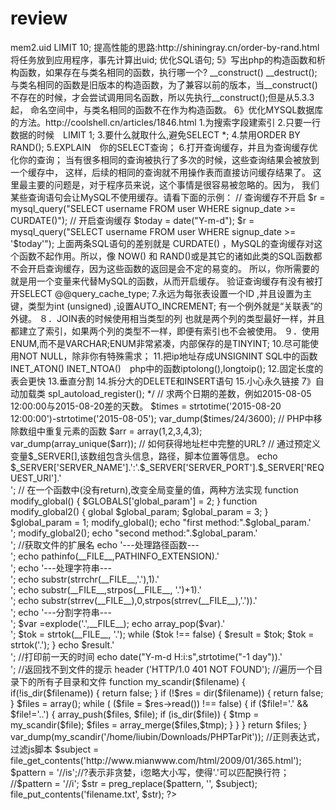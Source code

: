 # review
<!DOCTYPE html>
<html>
<head>
	<meta charset='utf-8'>
	<title></title>
</head>
<body>

<?php
/* 
１》浏览器禁用了cookie，session还能用吗?		
	一般认为cookie和session是两个独立的东西，session保存在服务端，cookie保存在客户端； 
	默认session id是通过cookie保存的，所以禁用cookie的话session也会收到影响，但是
	php中可以通过设置(session.use_trans_sid,session.use_only_cookies)，
	使session id也可以通过http1.1协议的Query_String也就是url中?后面的参数传递。
2》HTTP协议中post和get有何区别?
	一般get用于发送获取信息的请求；post用于发送修改信息的请求；
	get请求的数据是放在HTTP包头中的，也就是url之后；post放在HTTP正文中；
	因为get请求是放在url中的，url长度受到不同环境的限制，所以发送数据量较小；
	post的安全性比get高，因为get是明文传输，而且容易遭受cross site request forgery攻击；
3》require和include有何区别？
	如果没找到文件,include发出警告继续运行，require发出致命错误,程序停止运行。
4》从数据表中随机取10条数据。
	1.通过数学函数RAND(),其实这个语句有很大的性能问题,对于大表的效率是非常低下的。；
	SELECT * FROM user ORDER BY RAND() LIMIT 10;
	2.这样查询可以提高性能,因为MAX()MIN()函数几乎不耗时。
	SELECT mem.uid FROM gisuc_members as mem  JOIN ( SELECT ROUND((RAND()* (MAX(uid)-MIN(uid)))) AS uid  FROM gisuc_members ) as mem2 WHERE mem.uid >mem2.uid LIMIT 10;
	提高性能的思路:http://shiningray.cn/order-by-rand.html
		将任务放到应用程序，事先计算出uid;
		优化SQL语句; 
5》写出php的构造函数和析构函数，如果存在与类名相同的函数，执行哪一个?
	__construct()
	__destruct();
	与类名相同的函数是旧版本的构造函数，为了兼容以前的版本，当__construct()
	不存在的时候，才会尝试调用同名函数，所以先执行__construct();但是从5.3.3	起，
	命名空间中，与类名相同的函数不在作为构造函数。
6》优化MYSQL数据库的方法。http://coolshell.cn/articles/1846.html
	1.为搜索字段建索引
	2.只要一行数据的时候　LIMIT 1;
	3.要什么就取什么,避免SELECT *;
	4.禁用ORDER BY RAND();
	5.EXPLAIN　你的SELECT查询；
	6.打开查询缓存，并且为查询缓存优化你的查询；
		当有很多相同的查询被执行了多次的时候，这些查询结果会被放到一个缓存中，
		这样，后续的相同的查询就不用操作表而直接访问缓存结果了。
		这里最主要的问题是，对于程序员来说，这个事情是很容易被忽略的。因为，
		我们某些查询语句会让MySQL不使用缓存。请看下面的示例：
		// 查询缓存不开启
		$r = mysql_query("SELECT username FROM user WHERE signup_date >= CURDATE()");
		// 开启查询缓存
		$today = date("Y-m-d");
		$r = mysql_query("SELECT username FROM user WHERE signup_date >= '$today'");
		上面两条SQL语句的差别就是 CURDATE() ，MySQL的查询缓存对这个函数不起作用。所以，像 NOW() 
		和 RAND()或是其它的诸如此类的SQL函数都不会开启查询缓存，因为这些函数的返回是会不定的易变的。 
		所以，你所需要的就是用一个变量来代替MySQL的函数，从而开启缓存。
		验证查询缓存有没有被打开SELECT @@query_cache_type;
	 7.永远为每张表设置一个ID ,并且设置为主键，类型为int (unsigned) ,设置AUTO_INCREMENT;
		有一个例外就是“关联表”的外键。
	 ８．JOIN表的时候使用相当类型的列
		 也就是两个列的类型最好一样，并且都建立了索引，如果两个列的类型不一样，即便有索引也不会被使用。
	 ９．使用ENUM,而不是VARCHAR;ENUM非常紧凑，内部保存的是TINYINT;
	 10.尽可能使用NOT NULL，除非你有特殊需求；
	 11.把ip地址存成UNSIGNINT  
	    SQL中的函数INET_ATON() INET_NTOA()　php中的函数iptolong(),longtoip();
	 12.固定长度的表会更快
	 13.垂直分割
	 14.拆分大的DELETE和INSERT语句
	 15.小心永久链接
7》自动加载类 spl_autoload_register();
*/
 
// 求两个日期的差数，例如2015-08-05 12:00:00与2015-08-20差的天数。
	$times = strtotime('2015-08-20 12:00:00')-strtotime('2015-08-05');
	var_dump($times/24/3600);
// PHP中移除数组中重复元素的函数
	$arr = array(1,2,3,4,3);
	var_dump(array_unique($arr));
// 如何获得地址栏中完整的URL?
// 通过预定义变量$_SERVER[],该数组包含头信息，路径，脚本位置等信息。
	echo $_SERVER['SERVER_NAME'].':'.$_SERVER['SERVER_PORT'].$_SERVER['REQUEST_URI'].'<br/>';
// 在一个函数中(没有return),改变全局变量的值，两种方法实现
	function modify_global()
	{
		$GLOBALS['global_param'] = 2;
	}
	function modify_global2()
	{
		global $global_param;
		$global_param = 3;
	}
	$global_param = 1;
	modify_global();
	echo "first  method:".$global_param.'<br/>';
	modify_global2();
	echo "second method:".$global_param.'<br/>';
//获取文件的扩展名
	echo '---处理路径函数---<br/>';
	echo pathinfo(__FILE__,PATHINFO_EXTENSION).'<br/>';
	echo '---处理字符串---<br/>';
	echo substr(strrchr(__FILE__,'.'),1).'<br/>';
	echo substr(__FILE__,strpos(__FILE__, '.')+1).'<br/>';
	echo substr(strrev(__FILE__),0,strpos(strrev(__FILE__),'.')).'<br/>';
	echo '---分割字符串---<br/>';
	$var =explode('.',__FILE__);
	echo array_pop($var).'<br/>';
	$tok = strtok(__FILE__, '.');
	while ($tok !== false)
	{
		$result = $tok;
		$tok = strtok('.');
	}
	echo $result.'<br/>';
//打印前一天的时间
	echo date("Y-m-d H:i:s",strtotime("-1 day")).'<br/>';
//返回找不到文件的提示
	header ('HTTP/1.0 401 NOT FOUND');
//遍历一个目录下的所有子目录和文件
	function my_scandir($filename)
	{
		if(!is_dir($filename))
		{
			return false;
		}
		if (!$res = dir($filename)) 
		{
			return false;
		}
		$files = array();
		while ( ($file = $res->read()) !== false)
		{
			if ($file!='.' && $file!='..')
			{
				array_push($files, $file);
				if (is_dir($file))
				{
					$tmp = my_scandir($file);
					$files = array_merge($files,$tmp);
				}
			}
		}
		return $files;
	}
	var_dump(my_scandir('/home/liubin/Downloads/PHPTarPit'));
//正则表达式，过滤js脚本
	$subject =  file_get_contents('http://www.mianwww.com/html/2009/01/365.html');
	$pattern = '/<script.*?<\/script>/is';//?表示非贪婪，i忽略大小写，使得'.'可以匹配换行符；
	//$pattern = '/<script[\s\S]*?<\/script>/i'; 
	$str = preg_replace($pattern, '', $subject);
	file_put_contents('filename.txt', $str);
?>	
</body>
</html>
